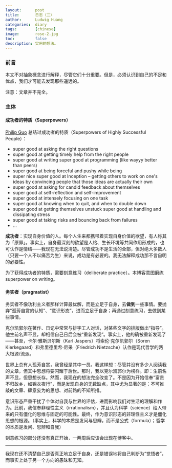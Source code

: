 ```yaml
---
layout:      post
title:       日志（二）
author:      Ludwig Huang
categories:  diary
tags:        [chinese]
image:       rose-2.jpg
toc:         false
description: 实用的想法。
---
```


### 前言

本文不对抽象概念进行解释，尽管它们十分重要。但是，必须认识到自己的不足和优点，我们才可能去发现那些遥远的。

注意：文章并不完全。

### 主体

#### 成功者的特质（Superpowers）

[Philip Guo](https://pg.ucsd.edu/) 总结过成功者的特质（Superpowers of Highly Successful People）：

* super good at asking the right questions
* super good at getting timely help from the right people
* super good at writing super good at programming (like wayyy better than peers)
* super good at being forceful and pushy while being
* super nice super good at Inception – getting others to work on one's ideas by convincing people that those ideas are actually their own
* super good at asking for candid feedback about themselves
* super good at self-reflection and self-improvement
* super good at intensely focusing on one task
* super good at knowing when to quit, and when to double down
* super good at getting themselves unstuck super good at handling and dissipating stress
* super good at taking risks and bouncing back from failures
* …

**成功者**：实现自身价值的人。每个人生来都携带着实现自身价值的欲望，有人称其为「原罪」。事实上，自身最深刻的欲望是人格、生长环境等共同作用形成的，也可认作是情结——我现在无法说清楚。尽管成功不是生活的全部，但对绝大多数人（只要一个人不以痛苦为生）来说，成功是有必要的。我无法解释成功那不言自明的必要性。

为了获得成功者的特质，需要刻意练习（deliberate practice）。本博客意图磨练 superpower on writing。

#### 务实者（pragmatist）

务实者不像功利主义者那样计算最优解，而是立足于自身，去**做到**一些事情。要抛弃“孤芳自赏的认知”、“意识形态”，进而立足于自身；再通过刻意练习，去做到某些事情。

克尔凯郭尔在著作、日记中常常与排字工人对话，对某些文字的排版做出“指导”。他生前名声不显，却相信自己日后会被“重新发现”。事实上，他的确被重新发现了——甚至，卡尔·雅斯贝尔斯（Karl Jaspers）将索伦·克尔凯郭尔（Soren Kierkegaard）和弗里德里希·尼采（Friedrich Nietzsche）认作是现代哲学的两大根源/流派。

世界上总有人孤芳自赏，我曾经是其中一员。我这样想：尽管并没有多少人阅读我的文章，但其中思想将要闪耀于后世。那时，我以克尔凯郭尔为榜样。即：生前名声不显，但思想长存。然而，我现在的想法完全改变了。不是因为开始信奉“富贵不归故乡，如锦衣夜行”，而是发现自身的无数缺点，其中尤为显著的是：不可推敲的文章、肆意妄为的思想、对前路的不知所措。

意识形态严重干扰了个体对自我与世界的评估，进而影响我们对生活的理解和作为。此前，我信奉非理性主义（irrationalism），并且认为科学（science）给人带来的只有僵化的思维与固定的可能性。最终，作为意识形态的非理性主义才是僵化思想的根源。（事实上，科学的本质是发问与思辨，而不是公式（formula）；哲学的本质是发问、思辨和自我）

刻意练习的部分还没有真正开始，一两周后应该会出现在博客中。

----

我现在还不清楚自己是否真正地立足于自身，还是错误地将自己判断为“觉悟者”，而事实上处于另一个方向的愚昧和无知。


